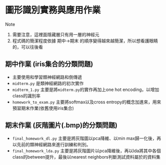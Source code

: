 # 圖形識別實務與應用作業

> [!NOTE] 
> 1. 需要注意，這裡面隱藏層只有用一層的神經元
> 2. 程式碼的簡潔程度依據 期中->期末 的順序變得越來越簡潔，所以想看護眼睛的，可以往後看

## 期中作業 (iris集合的分類問題)

* 主要使用和學習類神經網路和倒傳遞
* `midterm.py` 是類神經網路的初次實作
* `midterm_1.py` 主要是將`midterm.py`的實作再加上one hot encoding，以增加class的識別率
*  `homework_to_exam.py` 主要將softmax以及cross entropy的概念加進來，用來預習期末作業(依舊使用iris集合)

## 期末作業 (灰階圖片(.bmp)的分類問題)

* `final_homework_dl.py` 主要是將灰階圖以pca降維、以min max歸一化後，再以先前的類神經網路來進行訓練和判別。
* `final_homework_lda.py` 主要是將灰階圖片以pca降維後，再以lda將其中各個class的between提升，最後以nearest neighbors判斷測試資料屬於的資料集
